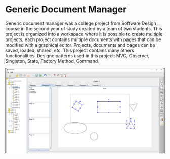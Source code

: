 # Generic Document Manager
Generic document manager was a college project from Software Design course in the second year of study created by a team of two students. This project is organized into a workspace where it is possible to create multiple projects, each project contains multiple documents with pages that can be modified with a graphical editor. Projects, documents and pages can be saved, loaded, shared, etc. This project contains many others functionalities. Designe patterns used in this project: MVC, Observer, Singleton, State, Factory Method, Command.

![](images/GerudokImage.png)

